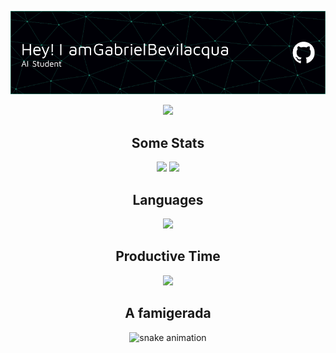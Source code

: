 <div align="center">
  
![Header](./github-header-image(2).png)

![](http://github-profile-summary-cards.vercel.app/api/cards/profile-details?username=GabrielBBarros&theme=gotham) 

## Some Stats
![](http://github-profile-summary-cards.vercel.app/api/cards/stats?username=GabrielBBarros&theme=gotham)
![](http://github-profile-summary-cards.vercel.app/api/cards/most-commit-language?username=GabrielBBarros&theme=gotham)

## Languages
<p align="center">
  <a href="https://skillicons.dev">
    <img src="https://skillicons.dev/icons?i=py,js,ts,htmx,mysql,php,java,react" />
  </a>
</p>

## Productive Time
![](http://github-profile-summary-cards.vercel.app/api/cards/productive-time?username=GabrielBBarros&theme=gotham&utcOffset=8)

## A famigerada
![snake animation](https://github.com/GabrielBBarros/GabrielBBarros/blob/output/github-contribution-grid-snake-dark.svg)
</div>
